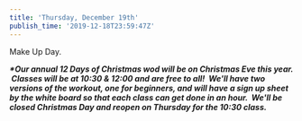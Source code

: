 ```yaml
---
title: 'Thursday, December 19th'
publish_time: '2019-12-18T23:59:47Z'
---
```


Make Up Day.

***\*Our annual 12 Days of Christmas wod will be on Christmas Eve this
year.  Classes will be at 10:30 & 12:00 and are free to all!  We'll have
two versions of the workout, one for beginners, and will have a sign up
sheet by the white board so that each class can get done in an hour.
 We'll be closed Christmas Day and reopen on Thursday for the 10:30
class.***
